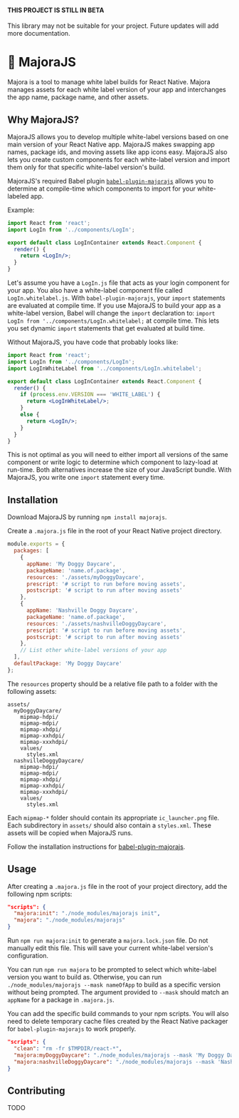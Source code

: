 #### THIS PROJECT IS STILL IN BETA

This library may not be suitable for your project. Future updates will add more documentation.

# 🌝  MajoraJS

Majora is a tool to manage white label builds for React Native. Majora manages assets for each white label version of your app and interchanges the app name, package name, and other assets.

## Why MajoraJS?

MajoraJS allows you to develop multiple white-label versions based on one main version of your React Native app. MajoraJS makes swapping app names, package ids, and moving assets like app icons easy. MajoraJS also lets you create custom components for each white-label version and import them only for that specific white-label version's build.

MajoraJS's required Babel plugin [`babel-plugin-majorajs`](https://github.com/SperaHealth/babel-plugin-majorajs) allows you to determine at compile-time which components to import for your white-labeled app.

Example:

```jsx
import React from 'react';
import LogIn from '../components/LogIn';

export default class LogInContainer extends React.Component {
  render() {
    return <LogIn/>;
  }
}
```

Let's assume you have a `LogIn.js` file that acts as your login component for your app. You also have a white-label component file called `LogIn.whitelabel.js`. With `babel-plugin-majorajs`, your `import` statements are evaluated at compile time. If you use MajoraJS to build your app as a white-label version, Babel will change the `import` declaration to: `import LogIn from '../components/LogIn.whitelabel;` at compile time. This lets you set dynamic `import` statements that get evaluated at build time.

Without MajoraJS, you have code that probably looks like:

```jsx
import React from 'react';
import LogIn from '../components/LogIn';
import LogInWhiteLabel from '../components/LogIn.whitelabel';

export default class LogInContainer extends React.Component {
  render() {
    if (process.env.VERSION === 'WHITE_LABEL') {
      return <LogInWhiteLabel/>;
    }
    else {
      return <LogIn/>;
    }
  }
}
```

This is not optimal as you will need to either import all versions of the same component or write logic to determine which component to lazy-load at run-time. Both alternatives increase the size of your JavaScript bundle. With MajoraJS, you write one `import` statement every time.

## Installation

Download MajoraJS by running `npm install majorajs`.

Create a `.majora.js` file in the root of your React Native project directory.

```js
module.exports = {
  packages: [
    {
      appName: 'My Doggy Daycare',
      packageName: 'name.of.package',
      resources: './assets/myDoggyDaycare',
      prescript: '# script to run before moving assets',
      postscript: '# script to run after moving assets'
    },
    {
      appName: 'Nashville Doggy Daycare',
      packageName: 'name.of.package',
      resources: './assets/nashvilleDoggyDaycare',
      prescript: '# script to run before moving assets',
      postscript: '# script to run after moving assets'
    },
    // List other white-label versions of your app
  ],
  defaultPackage: 'My Doggy Daycare'
};
```

The `resources` property should be a relative file path to a folder with the following assets:

```
assets/
  myDoggyDaycare/
    mipmap-hdpi/
    mipmap-mdpi/
    mipmap-xhdpi/
    mipmap-xxhdpi/
    mipmap-xxxhdpi/
    values/
      styles.xml
  nashvilleDoggyDaycare/
    mipmap-hdpi/
    mipmap-mdpi/
    mipmap-xhdpi/
    mipmap-xxhdpi/
    mipmap-xxxhdpi/
    values/
      styles.xml
```

Each `mipmap-*` folder should contain its appropriate `ic_launcher.png` file. Each subdirectory in `assets/` should also contain a `styles.xml`. These assets will be copied when MajoraJS runs.

Follow the installation instructions for [babel-plugin-majorajs](https://github.com/SperaHealth/babel-plugin-majorajs).

## Usage

After creating a `.majora.js` file in the root of your project directory, add the following npm scripts:

```json
"scripts": {
  "majora:init": "./node_modules/majorajs init",
  "majora": "./node_modules/majorajs"
}
```

Run `npm run majora:init` to generate a `majora.lock.json` file. Do not manually edit this file. This will save your current white-label version's configuration.

You can run `npm run majora` to be prompted to select which white-label version you want to build as. Otherwise, you can run `./node_modules/majorajs --mask nameOfApp` to build as a specific version without being prompted. The argument provided to `--mask` should match an `appName` for a package in `.majora.js`.

You can add the specific build commands to your npm scripts. You will also need to delete temporary cache files created by the React Native packager for `babel-plugin-majorajs` to work properly.

```json
"scripts": {
  "clean": "rm -fr $TMPDIR/react-*",
  "majora:myDoggyDaycare": "./node_modules/majorajs --mask 'My Doggy Daycare' | npm run clean",
  "majora:nashvilleDoggyDaycare": "./node_modules/majorajs --mask 'Nashville Doggy Daycare' | npm run clean"
}
```

## Contributing

TODO
